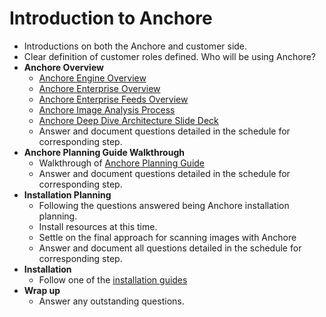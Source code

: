 # Introduction to Anchore

- Introductions on both the Anchore and customer side. 
- Clear definition of customer roles defined. Who will be using Anchore?
- **Anchore Overview**
    - [Anchore Engine Overview](https://anchore.freshdesk.com/support/solutions/articles/36000020381-anchore-engine-overview)
    - [Anchore Enterprise Overview](https://anchore.freshdesk.com/support/solutions/articles/36000098518-enterprise-service-overview-and-architecture)
    - [Anchore Enterprise Feeds Overview](https://anchore.freshdesk.com/support/solutions/articles/36000098412-anchore-enterprise-feeds-overview)
    - [Anchore Image Analysis Process](https://anchore.freshdesk.com/support/solutions/articles/36000098522-image-analysis-process)
    - [Anchore Deep Dive Architecture Slide Deck](https://docs.google.com/presentation/d/1XqB68hBNL-QAKKwMhOhiC7Sqs4wig6HsPqPFg4nVcGg/edit#slide=id.g37fb48a31a_0_0)
    - Answer and document questions detailed in the schedule for corresponding step.
- **Anchore Planning Guide Walkthrough**
    - Walkthrough of [Anchore Planning Guide](https://github.com/valancej/Anchore-Documentation/blob/master/docs/planning/planning-guide.md)
    - Answer and document questions detailed in the schedule for corresponding step.
- **Installation Planning**
    - Following the questions answered being Anchore installation planning.
    - Install resources at this time. 
    - Settle on the final approach for scanning images with Anchore
    - Answer and document all questions detailed in the schedule for corresponding step.
- **Installation**
    - Follow one of the [installation guides](https://github.com/valancej/Anchore-Documentation/)
- **Wrap up**
    - Answer any outstanding questions.
